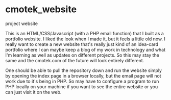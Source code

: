 # cmotek_website
project website

This is an HTML/CSS/Javascript (with a PHP email function) that I built as a portfolio website. I liked the look when I made it, but it feels a little old now. I really want to create a new website that's really just kind of an idea-card portfolio where I can maybe keep a blog of my work in technology and what I'm learning as well as updates on different projects. So this may stay the same and the cmotek.com of the future will look entirely different. 

One should be able to pull the repository down and run the website simply by opening the index page in a browser locally, but the email page will not work due to it's being in PHP. So may have to configure a program to run PHP locally on your machine if you want to see the entire website or you can just visit it on the web. 


